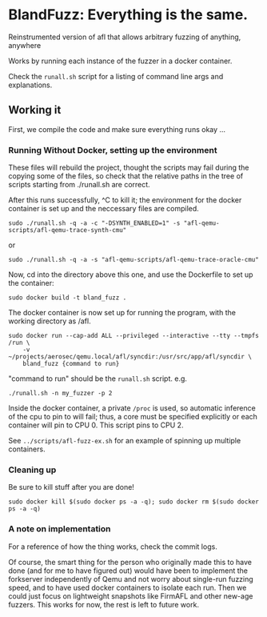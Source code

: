 # BlandFuzz: Everything is the same.

Reinstrumented version of afl that allows arbitrary fuzzing of anything, anywhere

Works by running each instance of the fuzzer in a docker container.

Check the `runall.sh` script for a listing of command line args and explanations.

## Working it

First, we compile the code and make sure everything runs okay ...

### Running Without Docker, setting up the environment

These files will rebuild the project, thought the scripts may fail 
during the copying some of the files, so check that the relative paths
in the tree of scripts starting from ./runall.sh are correct.

After this runs successfully, ^C to kill it; the environment for the docker 
container is set up and the neccessary files are compiled.

```
sudo ./runall.sh -q -a -c "-DSYNTH_ENABLED=1" -s "afl-qemu-scripts/afl-qemu-trace-synth-cmu"
```

or

```
sudo ./runall.sh -q -a -s "afl-qemu-scripts/afl-qemu-trace-oracle-cmu"
```

Now, cd into the directory above this one, and use the Dockerfile to set up the container:

```
sudo docker build -t bland_fuzz .
```

The docker container is now set up for running the program, with the working directory as /afl.

```
sudo docker run --cap-add ALL --privileged --interactive --tty --tmpfs /run \
	-v ~/projects/aerosec/qemu.local/afl/syncdir:/usr/src/app/afl/syncdir \
	bland_fuzz {command to run}
```

"command to run" should be the `runall.sh` script. e.g.

```
./runall.sh -n my_fuzzer -p 2
```

Inside the docker container, a private `/proc` is used, so automatic inference of 
the cpu to pin to will fail; thus, a core must be specified explicitly or each container
will pin to CPU 0. This script pins to CPU 2.

See `../scripts/afl-fuzz-ex.sh` for an example of spinning up multiple containers.

### Cleaning up

Be sure to kill stuff after you are done! 

```
sudo docker kill $(sudo docker ps -a -q); sudo docker rm $(sudo docker ps -a -q)
```

### A note on implementation

For a reference of how the thing works, check the commit logs.

Of course, the smart thing for the person who originally made this to have done (and for me to have figured out) 
would have been to implement the forkserver independently of Qemu and not worry about single-run fuzzing speed,
and to have used docker containers to isolate each run. Then we could just focus on lightweight snapshots like
FirmAFL and other new-age fuzzers. This works for now, the rest is left to future work.

